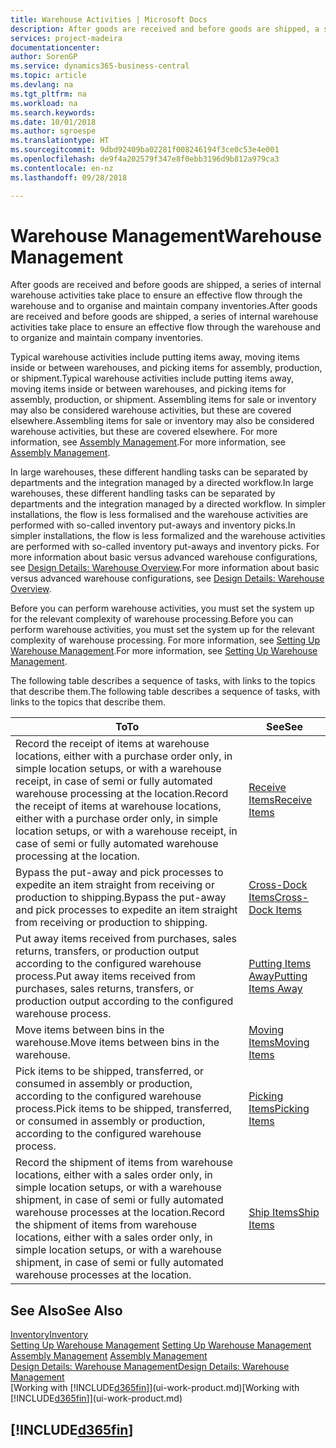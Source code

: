 ```yaml
---
title: Warehouse Activities | Microsoft Docs
description: After goods are received and before goods are shipped, a series of internal warehouse activities take place to ensure an effective flow through the warehouse and to organise and maintain company inventories.
services: project-madeira
documentationcenter: 
author: SorenGP
ms.service: dynamics365-business-central
ms.topic: article
ms.devlang: na
ms.tgt_pltfrm: na
ms.workload: na
ms.search.keywords: 
ms.date: 10/01/2018
ms.author: sgroespe
ms.translationtype: HT
ms.sourcegitcommit: 9dbd92409ba02281f008246194f3ce0c53e4e001
ms.openlocfilehash: de9f4a202579f347e8f0ebb3196d9b812a979ca3
ms.contentlocale: en-nz
ms.lasthandoff: 09/28/2018

---
```

# <a name="warehouse-management"></a><span data-ttu-id="5924a-103">Warehouse Management</span><span class="sxs-lookup"><span data-stu-id="5924a-103">Warehouse Management</span></span>
<span data-ttu-id="5924a-104">After goods are received and before goods are shipped, a series of internal warehouse activities take place to ensure an effective flow through the warehouse and to organise and maintain company inventories.</span><span class="sxs-lookup"><span data-stu-id="5924a-104">After goods are received and before goods are shipped, a series of internal warehouse activities take place to ensure an effective flow through the warehouse and to organize and maintain company inventories.</span></span>

<span data-ttu-id="5924a-105">Typical warehouse activities include putting items away, moving items inside or between warehouses, and picking items for assembly, production, or shipment.</span><span class="sxs-lookup"><span data-stu-id="5924a-105">Typical warehouse activities include putting items away, moving items inside or between warehouses, and picking items for assembly, production, or shipment.</span></span> <span data-ttu-id="5924a-106">Assembling items for sale or inventory may also be considered warehouse activities, but these are covered elsewhere.</span><span class="sxs-lookup"><span data-stu-id="5924a-106">Assembling items for sale or inventory may also be considered warehouse activities, but these are covered elsewhere.</span></span> <span data-ttu-id="5924a-107">For more information, see [Assembly Management](assembly-assemble-items.md).</span><span class="sxs-lookup"><span data-stu-id="5924a-107">For more information, see [Assembly Management](assembly-assemble-items.md).</span></span>  

<span data-ttu-id="5924a-108">In large warehouses, these different handling tasks can be separated by departments and the integration managed by a directed workflow.</span><span class="sxs-lookup"><span data-stu-id="5924a-108">In large warehouses, these different handling tasks can be separated by departments and the integration managed by a directed workflow.</span></span> <span data-ttu-id="5924a-109">In simpler installations, the flow is less formalised and the warehouse activities are performed with so-called inventory put-aways and inventory picks.</span><span class="sxs-lookup"><span data-stu-id="5924a-109">In simpler installations, the flow is less formalized and the warehouse activities are performed with so-called inventory put-aways and inventory picks.</span></span> <span data-ttu-id="5924a-110">For more information about basic versus advanced warehouse configurations, see [Design Details: Warehouse Overview](design-details-warehouse-overview.md).</span><span class="sxs-lookup"><span data-stu-id="5924a-110">For more information about basic versus advanced warehouse configurations, see [Design Details: Warehouse Overview](design-details-warehouse-overview.md).</span></span>

<span data-ttu-id="5924a-111">Before you can perform warehouse activities, you must set the system up for the relevant complexity of warehouse processing.</span><span class="sxs-lookup"><span data-stu-id="5924a-111">Before you can perform warehouse activities, you must set the system up for the relevant complexity of warehouse processing.</span></span> <span data-ttu-id="5924a-112">For more information, see [Setting Up Warehouse Management](warehouse-setup-warehouse.md).</span><span class="sxs-lookup"><span data-stu-id="5924a-112">For more information, see [Setting Up Warehouse Management](warehouse-setup-warehouse.md).</span></span>

 <span data-ttu-id="5924a-113">The following table describes a sequence of tasks, with links to the topics that describe them.</span><span class="sxs-lookup"><span data-stu-id="5924a-113">The following table describes a sequence of tasks, with links to the topics that describe them.</span></span>   

|<span data-ttu-id="5924a-114">**To**</span><span class="sxs-lookup"><span data-stu-id="5924a-114">**To**</span></span>|<span data-ttu-id="5924a-115">**See**</span><span class="sxs-lookup"><span data-stu-id="5924a-115">**See**</span></span>|  
|------------|-------------|  
|<span data-ttu-id="5924a-116">Record the receipt of items at warehouse locations, either with a purchase order only, in simple location setups, or with a warehouse receipt, in case of semi or fully automated warehouse processing at the location.</span><span class="sxs-lookup"><span data-stu-id="5924a-116">Record the receipt of items at warehouse locations, either with a purchase order only, in simple location setups, or with a warehouse receipt, in case of semi or fully automated warehouse processing at the location.</span></span>|[<span data-ttu-id="5924a-117">Receive Items</span><span class="sxs-lookup"><span data-stu-id="5924a-117">Receive Items</span></span>](warehouse-how-receive-items.md)|
|<span data-ttu-id="5924a-118">Bypass the put-away and pick processes to expedite an item straight from receiving or production to shipping.</span><span class="sxs-lookup"><span data-stu-id="5924a-118">Bypass the put-away and pick processes to expedite an item straight from receiving or production to shipping.</span></span>|[<span data-ttu-id="5924a-119">Cross-Dock Items</span><span class="sxs-lookup"><span data-stu-id="5924a-119">Cross-Dock Items</span></span>](warehouse-how-to-cross-dock-items.md)|    
|<span data-ttu-id="5924a-120">Put away items received from purchases, sales returns, transfers, or production output according to the configured warehouse process.</span><span class="sxs-lookup"><span data-stu-id="5924a-120">Put away items received from purchases, sales returns, transfers, or production output according to the configured warehouse process.</span></span>|[<span data-ttu-id="5924a-121">Putting Items Away</span><span class="sxs-lookup"><span data-stu-id="5924a-121">Putting Items Away</span></span>](warehouse-put-away-items.md)|
|<span data-ttu-id="5924a-122">Move items between bins in the warehouse.</span><span class="sxs-lookup"><span data-stu-id="5924a-122">Move items between bins in the warehouse.</span></span>|[<span data-ttu-id="5924a-123">Moving Items</span><span class="sxs-lookup"><span data-stu-id="5924a-123">Moving Items</span></span>](warehouse-move-items.md)|
|<span data-ttu-id="5924a-124">Pick items to be shipped, transferred, or consumed in assembly or production, according to the configured warehouse process.</span><span class="sxs-lookup"><span data-stu-id="5924a-124">Pick items to be shipped, transferred, or consumed in assembly or production, according to the configured warehouse process.</span></span>|[<span data-ttu-id="5924a-125">Picking Items</span><span class="sxs-lookup"><span data-stu-id="5924a-125">Picking Items</span></span>](warehouse-pick-items.md)|
|<span data-ttu-id="5924a-126">Record the shipment of items from warehouse locations, either with a sales order only, in simple location setups, or with a warehouse shipment, in case of semi or fully automated warehouse processes at the location.</span><span class="sxs-lookup"><span data-stu-id="5924a-126">Record the shipment of items from warehouse locations, either with a sales order only, in simple location setups, or with a warehouse shipment, in case of semi or fully automated warehouse processes at the location.</span></span>|[<span data-ttu-id="5924a-127">Ship Items</span><span class="sxs-lookup"><span data-stu-id="5924a-127">Ship Items</span></span>](warehouse-how-ship-items.md)|  

## <a name="see-also"></a><span data-ttu-id="5924a-128">See Also</span><span class="sxs-lookup"><span data-stu-id="5924a-128">See Also</span></span>  
[<span data-ttu-id="5924a-129">Inventory</span><span class="sxs-lookup"><span data-stu-id="5924a-129">Inventory</span></span>](inventory-manage-inventory.md)  
<span data-ttu-id="5924a-130">[Setting Up Warehouse Management](warehouse-setup-warehouse.md)   </span><span class="sxs-lookup"><span data-stu-id="5924a-130">[Setting Up Warehouse Management](warehouse-setup-warehouse.md)   </span></span>  
<span data-ttu-id="5924a-131">[Assembly Management](assembly-assemble-items.md)  </span><span class="sxs-lookup"><span data-stu-id="5924a-131">[Assembly Management](assembly-assemble-items.md)  </span></span>  
[<span data-ttu-id="5924a-132">Design Details: Warehouse Management</span><span class="sxs-lookup"><span data-stu-id="5924a-132">Design Details: Warehouse Management</span></span>](design-details-warehouse-management.md)  
<span data-ttu-id="5924a-133">[Working with [!INCLUDE[d365fin](includes/d365fin_md.md)]](ui-work-product.md)</span><span class="sxs-lookup"><span data-stu-id="5924a-133">[Working with [!INCLUDE[d365fin](includes/d365fin_md.md)]](ui-work-product.md)</span></span>  

## [!INCLUDE[d365fin](includes/free_trial_md.md)]  
 

